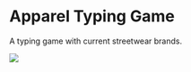 <h1>Apparel Typing Game</h1>

A typing game with current streetwear brands. 
<p>
<img src="https://user-images.githubusercontent.com/93495926/159088619-90522fcf-2ce8-49a3-b42a-40eea34924ca.png">
</p>
